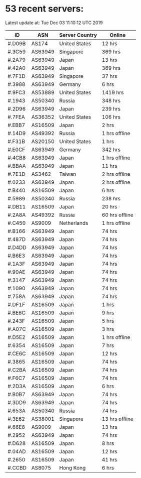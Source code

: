 # 53 recent servers:

Latest update at: Tue Dec 03 11:10:12 UTC 2019

| ID | ASN | Server Country | Online |
| -- | --- | -------------- | ------ |
| #.D09B | AS174 | United States | 12 hrs |
| #.3C59 | AS63949 | Singapore | 369 hrs |
| #.2A79 | AS63949 | Japan | 13 hrs |
| #.42A0 | AS63949 | Japan | 369 hrs |
| #.7F1D | AS63949 | Singapore | 37 hrs |
| #.3988 | AS63949 | Germany | 6 hrs |
| #.9FC3 | AS53889 | United States | 1419 hrs |
| #.1943 | AS50340 | Russia | 348 hrs |
| #.2D96 | AS63949 | Japan | 239 hrs |
| #.7FEA | AS36352 | United States | 106 hrs |
| #.EBB7 | AS16509 | Japan | 2 hrs |
| #.14D9 | AS49392 | Russia | 1 hrs offline |
| #.F31B | AS20150 | United States | 1 hrs |
| #.E0CF | AS63949 | Germany | 342 hrs |
| #.4CB8 | AS63949 | Japan | 1 hrs offline |
| #.BBAA | AS63949 | Japan | 11 hrs |
| #.7E1D | AS3462 | Taiwan | 2 hrs offline |
| #.0233 | AS63949 | Japan | 2 hrs offline |
| #.B440 | AS16509 | Japan | 6 hrs |
| #.5989 | AS50340 | Russia | 238 hrs |
| #.DB11 | AS16509 | Japan | 20 hrs |
| #.2A8A | AS49392 | Russia | 60 hrs offline |
| #.C450 | AS9009 | Netherlands | 1 hrs offline |
| #.B166 | AS63949 | Japan | 74 hrs |
| #.487D | AS63949 | Japan | 74 hrs |
| #.D4DD | AS63949 | Japan | 74 hrs |
| #.B6E3 | AS63949 | Japan | 74 hrs |
| #.1A3F | AS63949 | Japan | 74 hrs |
| #.90AE | AS63949 | Japan | 74 hrs |
| #.3147 | AS63949 | Japan | 74 hrs |
| #.1090 | AS63949 | Japan | 74 hrs |
| #.758A | AS63949 | Japan | 74 hrs |
| #.DF1F | AS16509 | Japan | 1 hrs |
| #.BE6C | AS16509 | Japan | 9 hrs |
| #.243F | AS16509 | Japan | 5 hrs |
| #.A07C | AS16509 | Japan | 3 hrs |
| #.D5E2 | AS16509 | Japan | 1 hrs offline |
| #.6354 | AS16509 | Japan | 7 hrs |
| #.CE6C | AS16509 | Japan | 12 hrs |
| #.3865 | AS16509 | Japan | 74 hrs |
| #.C2BA | AS16509 | Japan | 74 hrs |
| #.F6C7 | AS16509 | Japan | 74 hrs |
| #.2D3A | AS16509 | Japan | 6 hrs |
| #.B0B7 | AS63949 | Japan | 74 hrs |
| #.3DD9 | AS63949 | Japan | 74 hrs |
| #.653A | AS50340 | Russia | 74 hrs |
| #.3E62 | AS38001 | Singapore | 13 hrs offline |
| #.66E8 | AS9009 | Japan | 13 hrs |
| #.2952 | AS63949 | Japan | 74 hrs |
| #.D628 | AS16509 | Japan | 8 hrs |
| #.04AD | AS16509 | Japan | 12 hrs |
| #.2650 | AS16509 | Japan | 41 hrs |
| #.CCBD | AS8075 | Hong Kong | 6 hrs |

